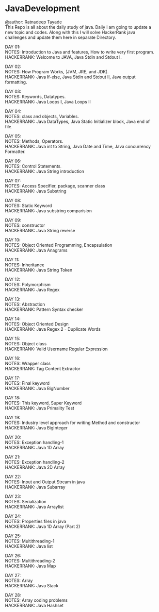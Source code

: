 # JavaDevelopment

@author: Ratnadeep Tayade<br>
This Repo is all about the daily study of java. Daily I am going to update a new topic and codes. Along with this I will solve HackerRank java challenges and update them here in separate Directory.

DAY 01:<br> 
NOTES: Introduction to Java and features, How to write very first program.<br>
HACKERRANK: Welcome to JAVA, Java Stdin and Stdout I.<br>

DAY 02: <br>
NOTES: How Program Works, (JVM, JRE, and JDK).<br>
HACKERRANK: Java If-else, Java Stdin and Stdout II, Java output formatting.<br>

DAY 03:<br>
NOTES: Keywords, Datatypes.<br>
HACKERRANK: Java Loops I, Java Loops II <br>

DAY 04:<br>
NOTES: class and objects, Variables.<br>
HACKERRANK: Java DataTypes, Java Static Initializer block, Java end of file.<br>

DAY 05:<br>
NOTES: Methods, Operators.<br>
HACKERRANK: Java int to String, Java Date and Time, Java concurrency Formatter.<br>

DAY 06:<br>
NOTES: Control Statements.<br>
HACKERRANK: Java String introduction<br>

DAY 07:<br>
NOTES: Access Specifier, package, scanner class<br>
HACKERRANK: Java Substring<br>

DAY 08:<br>
NOTES: Static Keyword<br>
HACKERRANK: Java substring comparision<br>

DAY 09:<br>
NOTES: constructor<br>
HACKERRANK: Java String reverse<br>

DAY 10:<br>
NOTES: Object Oriented Programming, Encapsulation <br>
HACKERRANK: Java Anagrams<br>

DAY 11:<br>
NOTES: Inheritance<br>
HACKERRANK: Java String Token<br>

DAY 12: <br>
NOTES: Polymorphism<br>
HACKERRANK: Java Regex<br>

DAY 13:<br>
NOTES: Abstraction<br>
HACKERRANK: Pattern Syntax checker<br>

DAY 14:<br>
NOTES: Object Oriented Design<br>
HACKERRANK: Java Regex 2 - Duplicate Words<br>

DAY 15:<br>
NOTES: Object class <br>
HACKERRANK: Valid Username Regular Expression<br>

DAY 16:<br>
NOTES: Wrapper class<br>
HACKERRANK: Tag Content Extractor<br>

DAY 17:<br>
NOTES: Final keyword<br>
HACKERRANK: Java BigNumber<br>

DAY 18:<br>
NOTES: This keyword, Super Keyword<br>
HACKERRANK: Java Primality Test<br>

DAY 19:<br>
NOTES: Industry level approach for writing Method and constructor<br>
HACKERRANK: Java BigInteger<br>

DAY 20:<br>
NOTES: Exception handling-1<br>
HACKERRANK: Java 1D Array <br>

DAY 21:<br>
NOTES: Exception handling-2<br>
HACKERRANK: Java 2D Array<br>

DAY 22:<br>
NOTES: Input and Output Stream in java<br>
HACKERRANK: Java Subarray<br>

DAY 23:<br>
NOTES: Serialization<br>
HACKERRANK: Java Arraylist<br>

DAY 24:<br>
NOTES: Properties files in java<br>
HACKERRANK: Java 1D Array (Part 2)<br>

DAY 25:<br>
NOTES: Multithreading-1<br>
HACKERRANK: Java list<br>

DAY 26:<br>
NOTES: Multithreading-2<br>
HACKERRANK: Java Map<br>

DAY 27:<br>
NOTES: Array<br>
HACKERRANK: Java Stack<br>

DAY 28:<br>
NOTES: Array coding problems<br>
HACKERRANK: Java Hashset<br>


